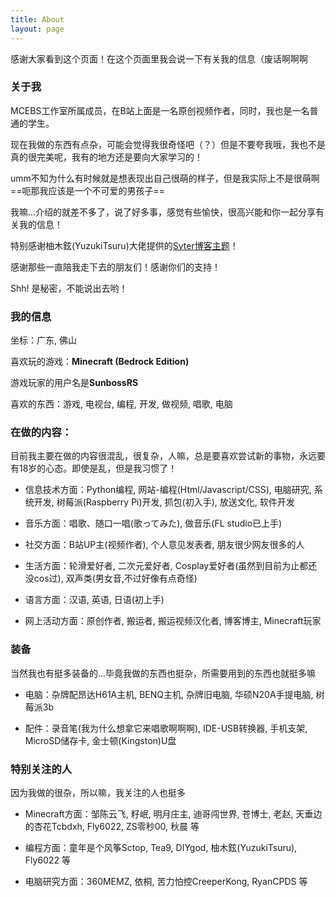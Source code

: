```yaml
---
title: About
layout: page
---
```


感谢大家看到这个页面！在这个页面里我会说一下有关我的信息（废话啊啊啊

### 关于我

MCEBS工作室所属成员，在B站上面是一名原创视频作者，同时，我也是一名普通的学生。

现在我做的东西有点杂，可能会觉得我很奇怪吧（？）但是不要夸我哦，我也不是真的很完美呢，我有的地方还是要向大家学习的！

umm不知为什么有时候就是想表现出自己很萌的样子，但是我实际上不是很萌啊==呃那我应该是一个不可爱的男孩子==

我嘛...介绍的就差不多了，说了好多事，感觉有些愉快，很高兴能和你一起分享有关我的信息！

特别感谢柚木鉉(YuzukiTsuru)大佬提供的[Syter博客主题](https://github.com/yuzukitsuru/yuzukitsuru.github.io/)！

感谢那些一直陪我走下去的朋友们！感谢你们的支持！

Shh! 是秘密，不能说出去哟！

### 我的信息

坐标：广东, 佛山

喜欢玩的游戏：**Minecraft (Bedrock Edition)**

游戏玩家的用户名是**SunbossRS**

喜欢的东西：游戏, 电视台, 编程, 开发, 做视频, 唱歌, 电脑

### 在做的内容：

目前我主要在做的内容很混乱，很复杂，人嘛，总是要喜欢尝试新的事物，永远要有18岁的心态。即使是乱，但是我习惯了！

* 信息技术方面：Python编程, 网站-编程(Html/Javascript/CSS), 电脑研究, 系统开发, 树莓派(Raspberry Pi)开发, 抓包(初入手), 放送文化, 软件开发

* 音乐方面：唱歌、随口一唱(歌ってみた), 做音乐(FL studio已上手)

* 社交方面：B站UP主(视频作者), 个人意见发表者, 朋友很少网友很多的人

* 生活方面：轮滑爱好者, 二次元爱好者, Cosplay爱好者(虽然到目前为止都还没cos过), 双声类(男女音,不过好像有点奇怪)

* 语言方面：汉语, 英语, 日语(初上手)

* 网上活动方面：原创作者, 搬运者, 搬运视频汉化者, 博客博主, Minecraft玩家

### 装备

当然我也有挺多装备的...毕竟我做的东西也挺杂，所需要用到的东西也就挺多嘛

* 电脑：杂牌配昂达H61A主机, BENQ主机, 杂牌旧电脑, 华硕N20A手提电脑, 树莓派3b

* 配件：录音笔(我为什么想拿它来唱歌啊啊啊), IDE-USB转换器, 手机支架, MicroSD储存卡, 金士顿(Kingston)U盘

### 特别关注的人

因为我做的很杂，所以嘛，我关注的人也挺多

* Minecraft方面：邹陈云飞, 籽岷, 明月庄主, 迪哥闯世界, 苍博士, 老赵, 天垂边的杏花Tcbdxh, Fly6022, ZS零秒00, 秋晨 等

* 编程方面：童年是个风筝Sctop, Tea9, DIYgod, 柚木鉉(YuzukiTsuru), Fly6022 等

* 电脑研究方面：360MEMZ, 依桐, 苦力怕控CreeperKong, RyanCPDS 等
